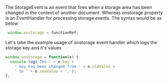 
 The StorageEvent is an event that fires when a storage area has been changed in the context of another document. Whereas onstorage property is an EventHandler for processing storage events.
 The syntax would be as below

 ```javascript
  window.onstorage = functionRef;
 ```

 Let's take the example usage of onstorage event handler which logs the storage key and it's values

 ```javascript
 window.onstorage = function(e) {
   console.log('The ' + e.key +
     ' key has been changed from ' + e.oldValue +
     ' to ' + e.newValue + '.');
 };
 ```
